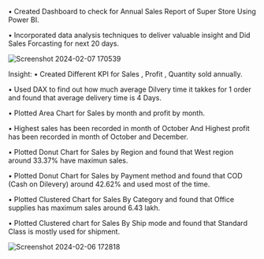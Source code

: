 • Created Dashboard to check for Annual Sales Report of Super Store Using Power BI.

• Incorporated data analysis techniques to deliver valuable insight and Did Sales Forcasting for next 20 days.

![Screenshot 2024-02-07 170539](https://github.com/NikhilPaliwal11/Annual-Sales-Report-Dashboard/assets/61961464/eef35211-cb86-415c-b6ea-9c0ffcb65b5b)

Insight:
• Created Different KPI for Sales , Profit , Quantity sold annually.

• Used DAX to find out how much average Dilvery time it takkes for 1 order and found that average delivery time is 4 Days.

• Plotted Area Chart for Sales by month and profit by month.

• Highest sales has been recorded in month of October And Highest profit has been recorded in month of October and December.

• Plotted Donut Chart for Sales by Region and found that West region around 33.37%  have maximun sales.

• Plotted Donut Chart for Sales by Payment method and found that COD (Cash on Dilevery) around 42.62%  and used most of the time. 

• Plotted Clustered Chart for Sales By Category and found that Office supplies has maximum sales around 6.43 lakh.

• Plotted Clustered chart for Sales By Ship mode and found that Standard Class is mostly used for shipment.

![Screenshot 2024-02-06 172818](https://github.com/NikhilPaliwal11/Annual-Sales-Report-Dashboard/assets/61961464/f774ccb2-5bc6-4931-abf4-6a91a982524e)

